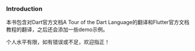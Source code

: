 ### Introduction

本书包含对Dart官方文档A Tour of the Dart Language的翻译和Flutter官方文档教程的翻译，之后还会添加一些demo示例。

个人水平有限，如有错误或不足，欢迎指正！
